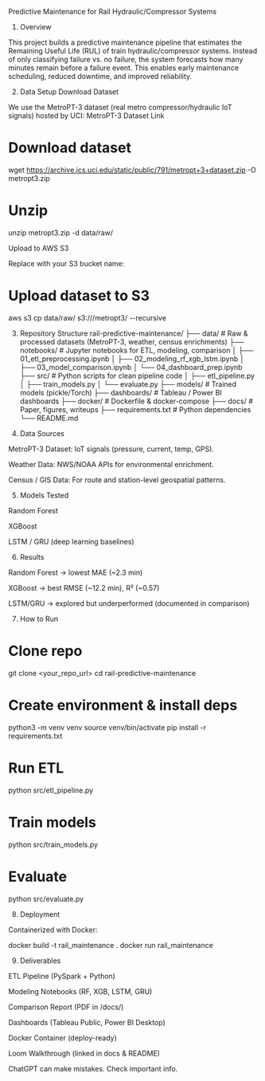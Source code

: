 Predictive Maintenance for Rail Hydraulic/Compressor Systems
1. Overview

This project builds a predictive maintenance pipeline that estimates the Remaining Useful Life (RUL) of train hydraulic/compressor systems.
Instead of only classifying failure vs. no failure, the system forecasts how many minutes remain before a failure event.
This enables early maintenance scheduling, reduced downtime, and improved reliability.

2. Data Setup
Download Dataset

We use the MetroPT-3 dataset (real metro compressor/hydraulic IoT signals) hosted by UCI:
MetroPT-3 Dataset Link

# Download dataset
wget https://archive.ics.uci.edu/static/public/791/metropt+3+dataset.zip -O metropt3.zip

# Unzip
unzip metropt3.zip -d data/raw/

Upload to AWS S3

Replace <your-bucket> with your S3 bucket name:

# Upload dataset to S3
aws s3 cp data/raw/ s3://<your-bucket>/metropt3/ --recursive

3. Repository Structure
rail-predictive-maintenance/
├── data/               # Raw & processed datasets (MetroPT-3, weather, census enrichments)
├── notebooks/          # Jupyter notebooks for ETL, modeling, comparison
│   ├── 01_etl_preprocessing.ipynb
│   ├── 02_modeling_rf_xgb_lstm.ipynb
│   ├── 03_model_comparison.ipynb
│   └── 04_dashboard_prep.ipynb
├── src/                # Python scripts for clean pipeline code
│   ├── etl_pipeline.py
│   ├── train_models.py
│   └── evaluate.py
├── models/             # Trained models (pickle/Torch)
├── dashboards/         # Tableau / Power BI dashboards
├── docker/             # Dockerfile & docker-compose
├── docs/               # Paper, figures, writeups
├── requirements.txt    # Python dependencies
└── README.md

4. Data Sources

MetroPT-3 Dataset: IoT signals (pressure, current, temp, GPS).

Weather Data: NWS/NOAA APIs for environmental enrichment.

Census / GIS Data: For route and station-level geospatial patterns.

5. Models Tested

Random Forest

XGBoost

LSTM / GRU (deep learning baselines)

6. Results

Random Forest → lowest MAE (~2.3 min)

XGBoost → best RMSE (~12.2 min), R² (~0.57)

LSTM/GRU → explored but underperformed (documented in comparison)

7. How to Run
# Clone repo
git clone <your_repo_url>
cd rail-predictive-maintenance

# Create environment & install deps
python3 -m venv venv
source venv/bin/activate
pip install -r requirements.txt

# Run ETL
python src/etl_pipeline.py

# Train models
python src/train_models.py

# Evaluate
python src/evaluate.py

8. Deployment

Containerized with Docker:

docker build -t rail_maintenance .
docker run rail_maintenance

9. Deliverables

ETL Pipeline (PySpark + Python)

Modeling Notebooks (RF, XGB, LSTM, GRU)

Comparison Report (PDF in /docs/)

Dashboards (Tableau Public, Power BI Desktop)

Docker Container (deploy-ready)

Loom Walkthrough (linked in docs & README)

ChatGPT can make mistakes. Check important info.
